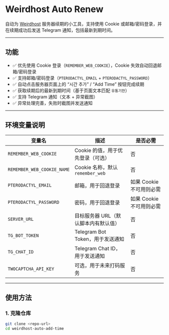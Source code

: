 # Weirdhost Auto Renew

自动为 [Weirdhost](https://hub.weirdhost.xyz/) 服务器续期的小工具，支持使用 Cookie 或邮箱/密码登录，并在续期成功后发送 Telegram 通知，包括最新到期时间。

---

## 功能

- ✅ 优先使用 Cookie 登录（`REMEMBER_WEB_COOKIE`），Cookie 失效自动回退邮箱/密码登录
- ✅ 支持邮箱/密码登录（`PTERODACTYL_EMAIL` + `PTERODACTYL_PASSWORD`）
- ✅ 自动点击服务器页面上的 “시간 추가” / “Add Time” 按钮完成续期
- ✅ 获取续期后的最新到期时间（基于页面文本匹配 `유통기한`）
- ✅ 支持 Telegram 通知（文本 + 异常截图）
- ✅ 异常处理完善，失败时截图并发送通知

---

## 环境变量说明

| 变量名 | 描述 | 是否必需 |
|--------|------|-----------|
| `REMEMBER_WEB_COOKIE` | Cookie 的值，用于优先登录（可选） | 否 |
| `REMEMBER_WEB_COOKIE_NAME` | Cookie 名称，默认 `remember_web` | 否 |
| `PTERODACTYL_EMAIL` | 邮箱，用于回退登录 | 如果 Cookie 不可用则必需 |
| `PTERODACTYL_PASSWORD` | 密码，用于回退登录 | 如果 Cookie 不可用则必需 |
| `SERVER_URL` | 目标服务器 URL（默认脚本内有默认值） | 否 |
| `TG_BOT_TOKEN` | Telegram Bot Token，用于发送通知 | 否 |
| `TG_CHAT_ID` | Telegram Chat ID，用于发送通知 | 否 |
| `TWOCAPTCHA_API_KEY` | 可选，用于未来打码服务 | 否 |

---

## 使用方法

### 1. 克隆仓库

```bash
git clone <repo-url>
cd weirdhost-auto-add-time
